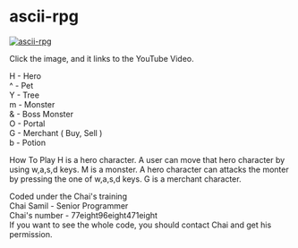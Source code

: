 # ascii-rpg
[![ascii-rpg](https://img.youtube.com/vi/BneWp7Pl6lE/0.jpg)](https://www.youtube.com/watch?v=BneWp7Pl6lE)

Click the image, and it links to the YouTube Video.<br />

H - Hero<br />
^ - Pet<br />
Y - Tree<br />
m - Monster<br />
& - Boss Monster<br />
O - Portal<br />
G - Merchant ( Buy, Sell )<br />
b - Potion<br />

How To Play
H is a hero character. A user can move that hero character by using w,a,s,d keys.
M is a monster. A hero character can attacks the monter by pressing the one of w,a,s,d keys.
G is a merchant character.

Coded under the Chai's training<br />
Chai Samil - Senior Programmer<br />
Chai's number - 77eight96eight471eight<br />
If you want to see the whole code, you should contact Chai and get his permission.<br />
